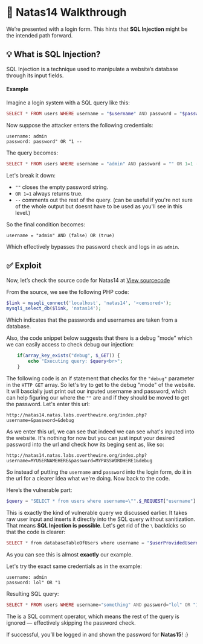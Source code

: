 # 🔐 Natas14 Walkthrough

We’re presented with a login form. This hints that **SQL Injection** might be the intended path forward.

## 💡 What is SQL Injection?

SQL Injection is a technique used to manipulate a website’s database through its input fields. 

#### Example
Imagine a login system with a SQL query like this:

```php
SELECT * FROM users WHERE username = "$username" AND password = "$password";
```
Now suppose the attacker enters the following credentials:

```
username: admin 
password: password" OR "1 --
```

The query becomes:

```php
SELECT * FROM users WHERE username = "admin" AND password = "" OR 1=1 --";
```

Let's break it down:
- `""` closes the empty password string.
- `OR 1=1` always returns true.
- `--` comments out the rest of the query. (can be useful if you're not sure of the whole output but doesnt have to be used as you'll see in this level.)

So the final condition becomes:

```
username = "admin" AND (false) OR (true)
```
Which effectively bypasses the password check and logs in as `admin`.


## ✅ Exploit

Now, let’s check the source code for Natas14 at [View sourcecode](http://natas14.natas.labs.overthewire.org/index-source.html)

From the source, we see the following PHP code:
```php
$link = mysqli_connect('localhost', 'natas14', '<censored>');
mysqli_select_db($link, 'natas14');
```
Which indicates that the passwords and usernames are taken from a database.

Also, the code snippet below suggests that there is a debug "mode" which we can easily access to check debug our injection:

```php
    if(array_key_exists("debug", $_GET)) {
        echo "Executing query: $query<br>";
    }
```
The following code is an if statement that checks for the `"debug"` parameter in the `HTTP GET` array. 
So let's try to get to the debug "mode" of the website. It will bascially just print out our inputed username and password, which can help figuring our where the `""` are and if they should be moved to get the password. Let's enter this url:

```
http://natas14.natas.labs.overthewire.org/index.php?username=&password=&debug
```

As we enter this url, we can see that indeed we can see what's inputed into the website. It's nothing for now but you can just input your desired password into the url and check how its beging sent as, like so:

```
http://natas14.natas.labs.overthewire.org/index.php?username=MYUSERNAMEHERE&password=MYPASSWORDHERE1&debug
```

So instead of putting the `username` and `password` into the login form, do it in the url for a clearer idea what we're doing. Now back to the code.

Here’s the vulnerable part:
```php
$query = "SELECT * from users where username=\"".$_REQUEST["username"]."\" and password=\"".$_REQUEST["password"]."\"";
```
This is exactly the kind of vulnerable query we discussed earlier. It takes raw user input and inserts it directly into the SQL query without sanitization. That means **SQL Injection is possible**. Let's get rid of the `\` backticks so that the code is clearer:
```php 
SELECT * from databaseTableOfUsers where username = "$userProvidedUsername" and password = "$userProvidedPassword"
```
As you can see this is almost **exactly** our example.

Let's try the exact same credentials as in the example:

```
username: admin
password: lol" OR "1 
```

Resulting SQL query:
```php
SELECT * FROM users WHERE username="something" AND password="lol" OR "1";
```
The is a SQL comment operator, which means the rest of the query is ignored — effectively skipping the password check.

If successful, you’ll be logged in and shown the password for **Natas15**! :}
